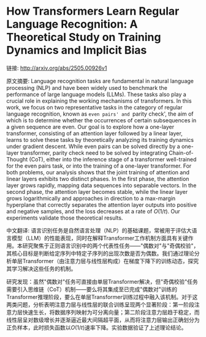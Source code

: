 # How Transformers Learn Regular Language Recognition: A Theoretical Study on Training Dynamics and Implicit Bias

链接: http://arxiv.org/abs/2505.00926v1

原文摘要:
Language recognition tasks are fundamental in natural language processing
(NLP) and have been widely used to benchmark the performance of large language
models (LLMs). These tasks also play a crucial role in explaining the working
mechanisms of transformers. In this work, we focus on two representative tasks
in the category of regular language recognition, known as `even pairs' and
`parity check', the aim of which is to determine whether the occurrences of
certain subsequences in a given sequence are even. Our goal is to explore how a
one-layer transformer, consisting of an attention layer followed by a linear
layer, learns to solve these tasks by theoretically analyzing its training
dynamics under gradient descent. While even pairs can be solved directly by a
one-layer transformer, parity check need to be solved by integrating
Chain-of-Thought (CoT), either into the inference stage of a transformer
well-trained for the even pairs task, or into the training of a one-layer
transformer. For both problems, our analysis shows that the joint training of
attention and linear layers exhibits two distinct phases. In the first phase,
the attention layer grows rapidly, mapping data sequences into separable
vectors. In the second phase, the attention layer becomes stable, while the
linear layer grows logarithmically and approaches in direction to a max-margin
hyperplane that correctly separates the attention layer outputs into positive
and negative samples, and the loss decreases at a rate of $O(1/t)$. Our
experiments validate those theoretical results.

中文翻译:
语言识别任务是自然语言处理（NLP）的基础课题，常被用于评估大语言模型（LLM）的性能表现，同时在解释Transformer工作机制方面具有关键作用。本研究聚焦于正则语言识别中的两个代表性任务——"偶数对"与"奇偶校验"，其核心目标是判断给定序列中特定子序列的出现次数是否为偶数。我们通过理论分析单层Transformer（由注意力层与线性层构成）在梯度下降下的训练动态，探究其学习解决这些任务的机制。

研究发现：虽然"偶数对"任务可直接由单层Transformer解决，但"奇偶校验"任务需要引入思维链（CoT）机制——要么将其集成至已完成"偶数对"训练的Transformer推理阶段，要么在单层Transformer训练过程中融入该机制。对于这两类问题，分析表明注意力层与线性层的联合训练呈现两个显著阶段：第一阶段注意力层快速生长，将数据序列映射为可分离向量；第二阶段注意力层趋于稳定，而线性层呈对数级增长并逐渐逼近最大间隔超平面，从而将注意力层输出正确划分为正负样本，此时损失函数以$O(1/t)$速率下降。实验数据验证了上述理论结论。
